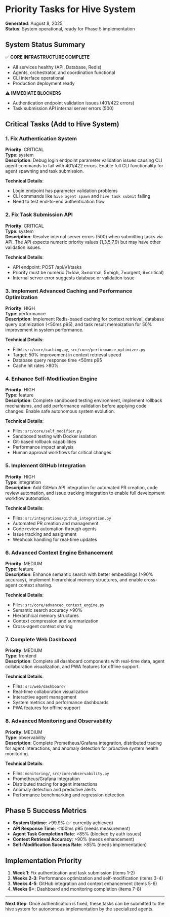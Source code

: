 # Priority Tasks for Hive System

**Generated**: August 8, 2025  
**Status**: System operational, ready for Phase 5 implementation

## System Status Summary

✅ **CORE INFRASTRUCTURE COMPLETE**
- All services healthy (API, Database, Redis)
- Agents, orchestrator, and coordination functional
- CLI interface operational
- Production deployment ready

⚠️ **IMMEDIATE BLOCKERS**
- Authentication endpoint validation issues (401/422 errors)
- Task submission API internal server errors (500)

## Critical Tasks (Add to Hive System)

### 1. Fix Authentication System
**Priority**: CRITICAL  
**Type**: system  
**Description**: Debug login endpoint parameter validation issues causing CLI agent commands to fail with 401/422 errors. Enable full CLI functionality for agent spawning and task submission.

**Technical Details**:
- Login endpoint has parameter validation problems
- CLI commands like `hive agent spawn` and `hive task submit` failing
- Need to test end-to-end authentication flow

### 2. Fix Task Submission API
**Priority**: CRITICAL  
**Type**: system  
**Description**: Resolve internal server errors (500) when submitting tasks via API. The API expects numeric priority values (1,3,5,7,9) but may have other validation issues.

**Technical Details**:
- API endpoint: POST /api/v1/tasks
- Priority must be numeric (1=low, 3=normal, 5=high, 7=urgent, 9=critical)
- Internal server error suggests database or validation issue

### 3. Implement Advanced Caching and Performance Optimization
**Priority**: HIGH  
**Type**: performance  
**Description**: Implement Redis-based caching for context retrieval, database query optimization (<50ms p95), and task result memoization for 50% improvement in system performance.

**Technical Details**:
- Files: `src/core/caching.py`, `src/core/performance_optimizer.py`
- Target: 50% improvement in context retrieval speed
- Database query response time <50ms p95
- Cache hit rates >80%

### 4. Enhance Self-Modification Engine
**Priority**: HIGH  
**Type**: feature  
**Description**: Complete sandboxed testing environment, implement rollback mechanisms, and add performance validation before applying code changes. Enable safe autonomous system evolution.

**Technical Details**:
- Files: `src/core/self_modifier.py`
- Sandboxed testing with Docker isolation
- Git-based rollback capabilities
- Performance impact analysis
- Human approval workflows for critical changes

### 5. Implement GitHub Integration
**Priority**: HIGH  
**Type**: integration  
**Description**: Add GitHub API integration for automated PR creation, code review automation, and issue tracking integration to enable full development workflow automation.

**Technical Details**:
- Files: `src/integrations/github_integration.py`
- Automated PR creation and management
- Code review automation through agents
- Issue tracking and assignment
- Webhook handling for real-time updates

### 6. Advanced Context Engine Enhancement
**Priority**: MEDIUM  
**Type**: feature  
**Description**: Enhance semantic search with better embeddings (>90% accuracy), implement hierarchical memory structures, and enable cross-agent context sharing.

**Technical Details**:
- Files: `src/core/advanced_context_engine.py`
- Semantic search accuracy >90%
- Hierarchical memory structures
- Context compression and summarization
- Cross-agent context sharing

### 7. Complete Web Dashboard
**Priority**: MEDIUM  
**Type**: frontend  
**Description**: Complete all dashboard components with real-time data, agent collaboration visualization, and PWA features for offline support.

**Technical Details**:
- Files: `src/web/dashboard/`
- Real-time collaboration visualization
- Interactive agent management
- System metrics and performance dashboards
- PWA features for offline support

### 8. Advanced Monitoring and Observability
**Priority**: MEDIUM  
**Type**: observability  
**Description**: Complete Prometheus/Grafana integration, distributed tracing for agent interactions, and anomaly detection for proactive system health monitoring.

**Technical Details**:
- Files: `monitoring/`, `src/core/observability.py`
- Prometheus/Grafana integration
- Distributed tracing for agent interactions
- Anomaly detection and predictive alerts
- Performance benchmarking and regression detection

## Phase 5 Success Metrics

- **System Uptime**: >99.9% (✅ currently achieved)
- **API Response Time**: <100ms p95 (needs measurement)
- **Agent Task Completion Rate**: >85% (blocked by auth issues)
- **Context Retrieval Accuracy**: >90% (needs enhancement)
- **Self-Modification Success Rate**: >85% (needs implementation)

## Implementation Priority

1. **Week 1**: Fix authentication and task submission (items 1-2)
2. **Weeks 2-3**: Performance optimization and self-modification (items 3-4)
3. **Weeks 4-5**: GitHub integration and context enhancement (items 5-6)
4. **Weeks 6+**: Dashboard and monitoring completion (items 7-8)

---

**Next Step**: Once authentication is fixed, these tasks can be submitted to the hive system for autonomous implementation by the specialized agents.